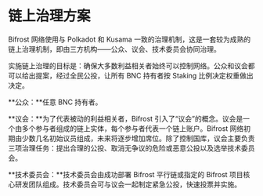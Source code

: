 # 链上治理方案

Bifrost 网络使用与 Polkadot 和 Kusama 一致的治理机制，这是一套较为成熟的链上治理机制，即由三方机构——公众、议会、技术委员会协同治理。

实施链上治理的目标是：确保大多数利益相关者始终可以控制网络。公众和议会都可以给出提案，经过全民公投，让所有 BNC 持有者按 Staking 比例决定权重做出决定。

**公众：**任意 BNC 持有者。

**议会：**为了代表被动的利益相关者，Bifrost 引入了“议会”的概念。议会是一个由多个参与者组成的链上实体，每个参与者代表一个链上账户。Bifrost 网络初期由少数几名初始议员组成，未来将逐步增加席位。除了控制国库，议会主要负责三项治理任务：提出合理的公投、取消无争议的危险或恶意公投以及选举技术委员会。

**技术委员会：**技术委员会由成功部署 Bifrost 平行链或指定的 Bifrost 项目核心研发团队组成。技术委员会可与议会一起制定紧急公投，快速投票并实施。


